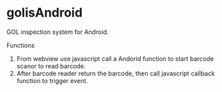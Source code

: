 # golisAndroid

GOL inspection system for Android.

Functions
 1. From webview use javascript call a Andorid function to start barcode scanor to read barcode.
 2. After barcode reader return the barcode, then call javascript callback function to trigger event.

